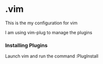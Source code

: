 # .vim
This is the my configuration for vim

I am using vim-plug to manage the plugins

### Installing Plugins
Launch vim and run the command :PlugInstall
